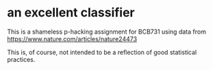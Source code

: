 # an excellent classifier

This is a shameless p-hacking assignment for BCB731 using data from https://www.nature.com/articles/nature24473

This is, of course, not intended to be a reflection of good statistical practices. 
